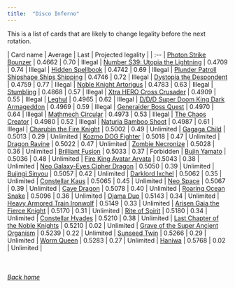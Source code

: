 ```yaml
---
title:  "Disco Inferno"
---
```


This is a list of cards that are likely to change legality before the next rotation.

| Card name | Average | Last | Projected legality |
| :-- |
[Photon Strike Bounzer](https://db.ygoprodeck.com/card/?search=Photon%20Strike%20Bounzer) | 0.4662 | 0.70 | Illegal |
[Number S39: Utopia the Lightning](https://db.ygoprodeck.com/card/?search=Number%20S39:%20Utopia%20the%20Lightning) | 0.4709 | 0.74 | Illegal |
[Hidden Spellbook](https://db.ygoprodeck.com/card/?search=Hidden%20Spellbook) | 0.4742 | 0.69 | Illegal |
[Plunder Patroll Shipshape Ships Shipping](https://db.ygoprodeck.com/card/?search=Plunder%20Patroll%20Shipshape%20Ships%20Shipping) | 0.4746 | 0.72 | Illegal |
[Dystopia the Despondent](https://db.ygoprodeck.com/card/?search=Dystopia%20the%20Despondent) | 0.4759 | 0.77 | Illegal |
[Noble Knight Artorigus](https://db.ygoprodeck.com/card/?search=Noble%20Knight%20Artorigus) | 0.4783 | 0.63 | Illegal |
[Stumbling](https://db.ygoprodeck.com/card/?search=Stumbling) | 0.4868 | 0.57 | Illegal |
[Xtra HERO Cross Crusader](https://db.ygoprodeck.com/card/?search=Xtra%20HERO%20Cross%20Crusader) | 0.4909 | 0.55 | Illegal |
[Leghul](https://db.ygoprodeck.com/card/?search=Leghul) | 0.4965 | 0.62 | Illegal |
[D/D/D Super Doom King Dark Armageddon](https://db.ygoprodeck.com/card/?search=D/D/D%20Super%20Doom%20King%20Dark%20Armageddon) | 0.4969 | 0.59 | Illegal |
[Generaider Boss Quest](https://db.ygoprodeck.com/card/?search=Generaider%20Boss%20Quest) | 0.4970 | 0.64 | Illegal |
[Mathmech Circular](https://db.ygoprodeck.com/card/?search=Mathmech%20Circular) | 0.4973 | 0.53 | Illegal |
[The Chaos Creator](https://db.ygoprodeck.com/card/?search=The%20Chaos%20Creator) | 0.4980 | 0.52 | Illegal |
[Naturia Bamboo Shoot](https://db.ygoprodeck.com/card/?search=Naturia%20Bamboo%20Shoot) | 0.4987 | 0.61 | Illegal |
[Charubin the Fire Knight](https://db.ygoprodeck.com/card/?search=Charubin%20the%20Fire%20Knight) | 0.5002 | 0.49 | Unlimited |
[Gagaga Child](https://db.ygoprodeck.com/card/?search=Gagaga%20Child) | 0.5013 | 0.29 | Unlimited |
[Kozmo DOG Fighter](https://db.ygoprodeck.com/card/?search=Kozmo%20DOG%20Fighter) | 0.5018 | 0.47 | Unlimited |
[Dragon Ravine](https://db.ygoprodeck.com/card/?search=Dragon%20Ravine) | 0.5022 | 0.47 | Unlimited |
[Zombie Necronize](https://db.ygoprodeck.com/card/?search=Zombie%20Necronize) | 0.5028 | 0.36 | Unlimited |
[Brilliant Fusion](https://db.ygoprodeck.com/card/?search=Brilliant%20Fusion) | 0.5033 | 0.37 | Forbidden |
[Bujin Yamato](https://db.ygoprodeck.com/card/?search=Bujin%20Yamato) | 0.5036 | 0.48 | Unlimited |
[Fire King Avatar Arvata](https://db.ygoprodeck.com/card/?search=Fire%20King%20Avatar%20Arvata) | 0.5043 | 0.38 | Unlimited |
[Neo Galaxy-Eyes Cipher Dragon](https://db.ygoprodeck.com/card/?search=Neo%20Galaxy-Eyes%20Cipher%20Dragon) | 0.5050 | 0.39 | Unlimited |
[Bujingi Sinyou](https://db.ygoprodeck.com/card/?search=Bujingi%20Sinyou) | 0.5057 | 0.42 | Unlimited |
[Darklord Ixchel](https://db.ygoprodeck.com/card/?search=Darklord%20Ixchel) | 0.5062 | 0.35 | Unlimited |
[Constellar Kaus](https://db.ygoprodeck.com/card/?search=Constellar%20Kaus) | 0.5065 | 0.45 | Unlimited |
[Neo Space](https://db.ygoprodeck.com/card/?search=Neo%20Space) | 0.5067 | 0.39 | Unlimited |
[Cave Dragon](https://db.ygoprodeck.com/card/?search=Cave%20Dragon) | 0.5078 | 0.40 | Unlimited |
[Roaring Ocean Snake](https://db.ygoprodeck.com/card/?search=Roaring%20Ocean%20Snake) | 0.5096 | 0.36 | Unlimited |
[Ojama Duo](https://db.ygoprodeck.com/card/?search=Ojama%20Duo) | 0.5143 | 0.34 | Unlimited |
[Heavy Armored Train Ironwolf](https://db.ygoprodeck.com/card/?search=Heavy%20Armored%20Train%20Ironwolf) | 0.5149 | 0.33 | Unlimited |
[Arisen Gaia the Fierce Knight](https://db.ygoprodeck.com/card/?search=Arisen%20Gaia%20the%20Fierce%20Knight) | 0.5170 | 0.31 | Unlimited |
[Rite of Spirit](https://db.ygoprodeck.com/card/?search=Rite%20of%20Spirit) | 0.5180 | 0.34 | Unlimited |
[Constellar Hyades](https://db.ygoprodeck.com/card/?search=Constellar%20Hyades) | 0.5210 | 0.38 | Unlimited |
[Last Chapter of the Noble Knights](https://db.ygoprodeck.com/card/?search=Last%20Chapter%20of%20the%20Noble%20Knights) | 0.5210 | 0.02 | Unlimited |
[Grave of the Super Ancient Organism](https://db.ygoprodeck.com/card/?search=Grave%20of%20the%20Super%20Ancient%20Organism) | 0.5239 | 0.22 | Unlimited |
[Sunseed Twin](https://db.ygoprodeck.com/card/?search=Sunseed%20Twin) | 0.5266 | 0.29 | Unlimited |
[Worm Queen](https://db.ygoprodeck.com/card/?search=Worm%20Queen) | 0.5283 | 0.27 | Unlimited |
[Haniwa](https://db.ygoprodeck.com/card/?search=Haniwa) | 0.5768 | 0.02 | Unlimited |

<br>

###### [Back home](index)